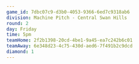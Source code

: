 ```yaml
---
game_id: 7dbc07c9-d3b0-4053-9366-6ed7c9318ab6
division: Machine Pitch - Central Swan Hills
round: 2
day: Friday
time: 5pm
teamHome: 2f2b1398-20cd-4be1-9a45-ea7c242b6c01
teamAway: 6e348d23-4c75-430d-aed6-7f491b2c9dcd
diamond: 1
---
```

